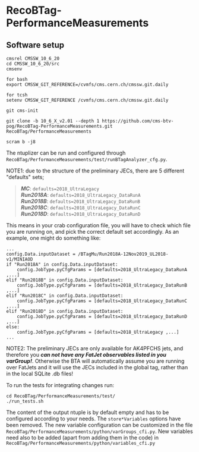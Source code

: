 # RecoBTag-PerformanceMeasurements

## Software setup

```
cmsrel CMSSW_10_6_20 
cd CMSSW_10_6_20/src
cmsenv

for bash
export CMSSW_GIT_REFERENCE=/cvmfs/cms.cern.ch/cmssw.git.daily

for tcsh
setenv CMSSW_GIT_REFERENCE /cvmfs/cms.cern.ch/cmssw.git.daily

git cms-init

git clone -b 10_6_X_v2.01 --depth 1 https://github.com/cms-btv-pog/RecoBTag-PerformanceMeasurements.git RecoBTag/PerformanceMeasurements

scram b -j8

```

The ntuplizer can be run and configured through ```RecoBTag/PerformanceMeasurements/test/runBTagAnalyzer_cfg.py```.

NOTE1: due to the structure of the preliminary JECs, there are 5 different "defaults" sets; 

> **_MC_**: ```defaults=2018_UltraLegacy```<br/>
> **_Run2018A_**: ```defaults=2018_UltraLegacy_DataRunA```<br/>
> **_Run2018B_**: ```defaults=2018_UltraLegacy_DataRunB```<br/>
> **_Run2018C_**: ```defaults=2018_UltraLegacy_DataRunC```<br/>
> **_Run2018D_**: ```defaults=2018_UltraLegacy_DataRunD```

This means in your crab configuration file, you will have to check which file you are running on, and pick the correct default set accordingly. As an example, one might do something like:

```
...
config.Data.inputDataset = /BTagMu/Run2018A-12Nov2019_UL2018-v1/MINIAOD
if "Run2018A" in config.Data.inputDataset: 
	config.JobType.pyCfgParams = [defaults=2018_UltraLegacy_DataRunA ,...]
elif "Run2018B" in config.Data.inputDataset: 
	config.JobType.pyCfgParams = [defaults=2018_UltraLegacy_DataRunB ,...]
elif "Run2018C" in config.Data.inputDataset: 
	config.JobType.pyCfgParams = [defaults=2018_UltraLegacy_DataRunC ,...]
elif "Run2018D" in config.Data.inputDataset: 
	config.JobType.pyCfgParams = [defaults=2018_UltraLegacy_DataRunD ,...]
else: 
	config.JobType.pyCfgParams = [defaults=2018_UltraLegacy ,...]
...
```

NOTE2: The preliminary JECs are only available for AK4PFCHS jets, and therefore you **_can not have any FatJet observables listed in you varGroup!_**. Otherwise the BTA will automatically assume you are running over FatJets and it will use the JECs included in the global tag, rather than in the local SQLite .db files!



To run the tests for integrating changes run:

```
cd RecoBTag/PerformanceMeasurements/test/
./run_tests.sh
```
The content of the output ntuple is by default empty and has to be configured according to your needs. The ```store*Variables``` options have been removed.
The new variable configuration can be customized in the file ```RecoBTag/PerformanceMeasurements/python/varGroups_cfi.py```.
New variables need also to be added (apart from adding them in the code) in ```RecoBTag/PerformanceMeasurements/python/variables_cfi.py```
